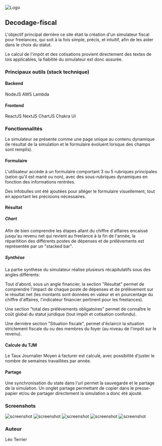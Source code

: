![Logo](public/logo-og.png?raw=true "Logo")


## Decodage-fiscal

L'objectif principal derrière ce site était la création d'un simulateur fiscal pour freelances, qui soit à la fois simple, précis, et intuitif, afin de les aider dans le choix du statut.

Le calcul de l'impôt et des cotisations provient directement des textes de lois applicables, la fiabilité du simulateur est donc assurée.

### Principaux outils (stack technique)

#### Backend

NodeJS
AWS Lambda

#### Frontend
ReactJS
NextJS
ChartJS
Chakra UI

### Fonctionnalités
Le simulateur se présente comme une page unique au contenu dynamique (le résultat de la simulation et le formulaire évoluent lorsque des champs sont remplis).

#### Formulaire
L'utilisateur accède à un formulaire comportant 3 ou 5 rubriques principales (selon qu'il est marié ou non), avec des sous-rubriques dynamiques en fonction des informations rentrées.

Des infobulles ont été ajoutées pour alléger le formulaire visuellement, tout en apportant les précisions nécessaires.

#### Résultat

##### Chart
Afin de bien comprendre les étapes allant du chiffre d'affaires encaissé jusqu'au revenu net qui revient au freelance à la fin de l'année, la réparitition des différents postes de dépenses et de prélèvements est représentée par un "stacked bar".

##### Synthèse
La partie synthèse du simulateur réalise plusieurs récapitulatifs sous des angles différents:

Tout d'abord, sous un angle financier, la section "Résultat" permet de comprendre l'impact de chaque poste de dépenses et de prélèvement sur le résultat net (les montants sont données en valeur et en pourcentage du chiffre d'affaires, l'indicateur financier pertinent pour les freelances).

Une section "total des prélèvements obligatoires" permet de connaître le coût global du statut juridique (tout impôt et cotisation confondu).

Une dernière section "Situation fiscale", permet d'éclaircir la situation strictement fiscale du ou des membres du foyer (au niveau de l'impôt sur le revenu).

#### Calcule du TJM
Le Taux Journalier Moyen à facturer est calculé, avec possibilité d'juster le nombre de semaines travaillées par année.

#### Partage
Une synchronisation du state dans l'url permet la sauvegarde et le partage de la simulation. Un onglet partage permettant de copier dans le presse-papier et/ou de partager directement la simulation a donc été ajouté.

### Screenshots
![screenshot](screenshots/screen6.png?raw=true "screenshot")
![screenshot](screenshots/screen5.png?raw=true "screenshot")
![screenshot](screenshots/screen4.png?raw=true "screenshot")
![screenshot](screenshots/screen3.png?raw=true "screenshot")
![screenshot](screenshots/screen1.png?raw=true "screenshot")

### Auteur
Léo Terrier